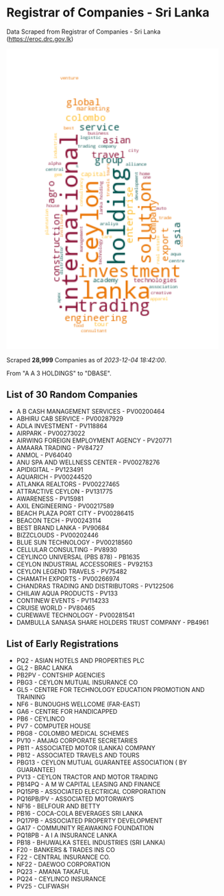 # Registrar of Companies - Sri Lanka

Data Scraped from Registrar of Companies - Sri Lanka (https://eroc.drc.gov.lk)

![word-cloud](data/word_cloud.png)

Scraped **28,999** Companies as of *2023-12-04 18:42:00*.

From "A A 3 HOLDINGS" to "DBASE".


## List of 30 Random Companies

* A B CASH MANAGEMENT SERVICES - PV00200464
* ABHIRU CAB SERVICE - PV00287929
* ADLA INVESTMENT - PV118864
* AIRPARK - PV00273022
* AIRWING FOREIGN EMPLOYMENT AGENCY - PV20771
* AMAARA TRADING - PV84727
* ANMOL - PV64040
* ANU SPA AND WELLNESS CENTER - PV00278276
* APIDIGITAL - PV123491
* AQUARICH - PV00244520
* ATLANKA REALTORS - PV00227465
* ATTRACTIVE CEYLON - PV131775
* AWARENESS - PV15981
* AXIL ENGINEERING - PV00217589
* BEACH PLAZA PORT CITY - PV00286415
* BEACON TECH - PV00243114
* BEST BRAND LANKA - PV90684
* BIZZCLOUDS - PV00202446
* BLUE SUN TECHNOLOGY - PV00218560
* CELLULAR CONSULTING - PV8930
* CEYLINCO UNIVERSAL  (PBS 878) - PB1635
* CEYLON INDUSTRIAL ACCESSORIES - PV92153
* CEYLON LEGEND TRAVELS - PV75482
* CHAMATH EXPORTS - PV00266974
* CHANDRAS TRADING AND DISTRIBUTORS - PV122506
* CHILAW AQUA PRODUCTS - PV133
* CONTINEW EVENTS - PV114233
* CRUISE WORLD - PV80465
* CUREWAVE TECHNOLOGY - PV00281541
* DAMBULLA SANASA SHARE HOLDERS TRUST COMPANY - PB4961

## List of Early Registrations

* PQ2 - ASIAN HOTELS AND PROPERTIES PLC 
* GL2 - BRAC LANKA 
* PB2PV - CONTSHIP AGENCIES 
* PBG3 - CEYLON MUTUAL INSURANCE CO 
* GL5 - CENTRE FOR TECHNOLOGY EDUCATION PROMOTION AND TRAINING 
* NF6 - BUNOUGHS WELLCOME (FAR-EAST) 
* GA6 - CENTRE FOR HANDICAPPED 
* PB6 - CEYLINCO 
* PV7 - COMPUTER HOUSE 
* PBG8 - COLOMBO MEDICAL SCHEMES 
* PV10 - AMJAG CORPORATE SECRETARIES 
* PB11 - ASSOCIATED MOTOR (LANKA) COMPANY 
* PB12 - ASSOCIATED TRAVELS AND TOURS 
* PBG13 - CEYLON MUTUAL GUARANTEE ASSOCIATION ( BY GUARANTEE) 
* PV13 - CEYLON TRACTOR AND MOTOR TRADING 
* PB14PQ - A M W CAPITAL LEASING AND FINANCE 
* PQ15PB - ASSOCIATED ELECTRICAL CORPORATION 
* PQ16PB/PV - ASSOCIATED MOTORWAYS 
* NF16 - BELFOUR AND BETTY 
* PB16 - COCA-COLA BEVERAGES SRI LANKA 
* PQ17PB - ASSOCIATED PROPERTY DEVELOPMENT 
* GA17 - COMMUNITY REAWAKING FOUNDATION 
* PQ18PB - A I A INSURANCE LANKA 
* PB18 - BHUWALKA STEEL INDUSTRIES (SRI LANKA) 
* F20 - BANKERS & TRADES INS CO 
* F22 - CENTRAL INSURANCE CO. 
* NF22 - DAEWOO CORPORATION 
* PQ23 - AMANA TAKAFUL 
* PQ24 - CEYLINCO INSURANCE 
* PV25 - CLIFWASH 